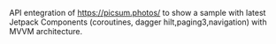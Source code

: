 API entegration of https://picsum.photos/ to show a sample with latest Jetpack Components (coroutines, dagger hilt,paging3,navigation) with MVVM architecture.
